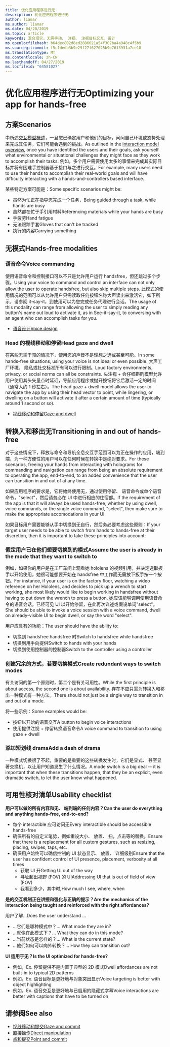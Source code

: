 ```yaml
---
title: 优化应用程序进行无
description: 优化应用程序进行无
author: liamar
ms.author: liamar
ms.date: 04/20/2019
ms.topic: article
keywords: 混合现实，无需手动、 注视、 注视目标交互，设计
ms.openlocfilehash: b64dec802d8ed2886021a54f302ba4a948c4f5b9
ms.sourcegitcommit: f5c1dedb3b9e29f27f627025b9e7613931a7ce18
ms.translationtype: MT
ms.contentlocale: zh-CN
ms.lasthandoff: 04/27/2019
ms.locfileid: "64581027"
---
```

# <a name="optimizing-your-app-for-hands-free"></a><span data-ttu-id="784e7-104">优化应用程序进行无</span><span class="sxs-lookup"><span data-stu-id="784e7-104">Optimizing your app for hands-free</span></span>



## <a name="scenarios"></a><span data-ttu-id="784e7-105">方案</span><span class="sxs-lookup"><span data-stu-id="784e7-105">Scenarios</span></span>

<span data-ttu-id="784e7-106">中所述[交互模型概述](interaction-fundamentals.md)，一旦您已确定用户和他们的目标，问问自己环境或态势处理来完成其任务，它们可能会遇到的挑战。</span><span class="sxs-lookup"><span data-stu-id="784e7-106">As outlined in the [interaction model overview](interaction-fundamentals.md), once you have identified the users and their goals, ask yourself what environmental or situational challenges they might face as they work to accomplish their tasks.</span></span> <span data-ttu-id="784e7-107">例如，多个用户需要使用太多的事情来完成其实际目标并将有困难手控制器基于接口与之进行交互。</span><span class="sxs-lookup"><span data-stu-id="784e7-107">For example, many users need to use their hands to accomplish their real-world goals and will have difficulty interacting with a hands-and-controllers based interface.</span></span> 

<span data-ttu-id="784e7-108">某些特定方案可能是：</span><span class="sxs-lookup"><span data-stu-id="784e7-108">Some specific scenarios might be:</span></span> 
* <span data-ttu-id="784e7-109">虽然为忙正在指导您完成一个任务，</span><span class="sxs-lookup"><span data-stu-id="784e7-109">Being guided through a task, while hands are busy</span></span>
* <span data-ttu-id="784e7-110">虽然都在忙于手引用材料</span><span class="sxs-lookup"><span data-stu-id="784e7-110">Referencing materials while your hands are busy</span></span>
* <span data-ttu-id="784e7-111">手疲劳</span><span class="sxs-lookup"><span data-stu-id="784e7-111">Hand fatigue</span></span>
* <span data-ttu-id="784e7-112">无法跟踪手套</span><span class="sxs-lookup"><span data-stu-id="784e7-112">Gloves that can't be tracked</span></span>
* <span data-ttu-id="784e7-113">执行的内容</span><span class="sxs-lookup"><span data-stu-id="784e7-113">Carrying something</span></span>


## <a name="hands-free-modalities"></a><span data-ttu-id="784e7-114">无模式</span><span class="sxs-lookup"><span data-stu-id="784e7-114">Hands-free modalities</span></span>

### <a name="voice-commanding"></a><span data-ttu-id="784e7-115">语音命令</span><span class="sxs-lookup"><span data-stu-id="784e7-115">Voice commanding</span></span>

<span data-ttu-id="784e7-116">使用语音命令和控制接口可以不只是允许用户运行 handsfree，但还跳过多个步骤。</span><span class="sxs-lookup"><span data-stu-id="784e7-116">Using your voice to command and control an interface can not only allow the user to operate handsfree, but also skip multiple steps.</span></span> <span data-ttu-id="784e7-117">此模式的使用情况的范围可以从允许用户只需读取任何按钮名称大声读出来激活它，如下所示，请参阅 it-say-it，到使用可以为您完成任务代理进行会话。</span><span class="sxs-lookup"><span data-stu-id="784e7-117">The usage of this modality can range from allowing the user to simply reading any button's name out loud to activate it, as in See-it-say-it, to conversing with an agent who can accomplish tasks for you.</span></span>

* [<span data-ttu-id="784e7-118">语音设计</span><span class="sxs-lookup"><span data-stu-id="784e7-118">Voice design</span></span>](voice-design.md)


### <a name="head-gaze-and-dwell"></a><span data-ttu-id="784e7-119">Head 的视线移动和停留</span><span class="sxs-lookup"><span data-stu-id="784e7-119">Head gaze and dwell</span></span>

<span data-ttu-id="784e7-120">在某些无需干预的情况下，使用您的声音不是理想之选或甚至可能。</span><span class="sxs-lookup"><span data-stu-id="784e7-120">In some hands-free situations, using your voice is not ideal or even possible.</span></span> <span data-ttu-id="784e7-121">大声工厂环境、 隐私或社交标准所有可以进行限制。</span><span class="sxs-lookup"><span data-stu-id="784e7-121">Loud factory environments, privacy, or social norms can all be constraints.</span></span> <span data-ttu-id="784e7-122">头注视 + 会仔细斟酌模型允许用户使用其头矢量点时延迟，导航应用程序或抛开按钮将它后激活一定的时间 （通常大约 1 秒左右）。</span><span class="sxs-lookup"><span data-stu-id="784e7-122">The head gaze + dwell model allows the user to navigate the app by using their head vector to point, while lingering, or dwelling on a button will activate it after a certain amount of time (typically around 1 second or so).</span></span> 

* [<span data-ttu-id="784e7-123">视线移动和停留</span><span class="sxs-lookup"><span data-stu-id="784e7-123">Gaze and dwell</span></span>](gaze-and-dwell.md)

## <a name="transitioning-in-and-out-of-hands-free"></a><span data-ttu-id="784e7-124">转换入和移出无</span><span class="sxs-lookup"><span data-stu-id="784e7-124">Transitioning in and out of hands-free</span></span>

<span data-ttu-id="784e7-125">对于这些情况下，释放与命令和导航全息交互手范围可以为正在操作的应用，端到端，为一种方便性的用户可以在任何时候在转换中是绝对要求。</span><span class="sxs-lookup"><span data-stu-id="784e7-125">For these scenarios, freeing your hands from interacting with holograms for commanding and navigation can range from being an absolute requirement to operating the app, end-to-end, to an added convenience that the user can transition in and out of at any time.</span></span> 

<span data-ttu-id="784e7-126">如果应用程序的要求是，它将始终使用无，通过使用停留、 语音命令或单个语音命令，"select"，然后请务必在 UI 中进行相应的住宿部。</span><span class="sxs-lookup"><span data-stu-id="784e7-126">If the requirement of the app is that it will always be used hands-free, whether by using dwell, voice commands, or the single voice command, "select", then make sure to make the appropriate accomodations in your UI.</span></span> 

<span data-ttu-id="784e7-127">如果目标用户需要能够从手中切换到无自行，然后务必要考虑这些原则：</span><span class="sxs-lookup"><span data-stu-id="784e7-127">If your target user needs to be able to switch from hands to hands-free at their discretion, then it is important to take these principles into account:</span></span>

### <a name="assume-the-user-is-already-in-the-mode-that-they-want-to-switch-to"></a><span data-ttu-id="784e7-128">假定用户已在他们想要切换到的模式</span><span class="sxs-lookup"><span data-stu-id="784e7-128">Assume the user is already in the mode that they want to switch to</span></span>
<span data-ttu-id="784e7-129">例如，如果你的用户是在工厂车间上观看她 hololens 的视频引用，并决定选取扳手以开始使用，她很可能想要开始在 handsfree 中工作而无需放下扳手按一个按钮。</span><span class="sxs-lookup"><span data-stu-id="784e7-129">For instance, if your user is on the factory floor, watching a video reference on her Hololens, and decides to pick up a wrench to start working, she most likely would like to begin working in handsfree without having to put down the wrench to press a button.</span></span> <span data-ttu-id="784e7-130">她应该能够调用使用语音命令的语音会话，已经可见 UI 以开始停留，在此再次详述或假设单词"select"。</span><span class="sxs-lookup"><span data-stu-id="784e7-130">She should be able to invoke a voice session with a voice command, dwell on already-visible UI to begin dwell, or say the word "select".</span></span>

<span data-ttu-id="784e7-131">用户应具有的功能：</span><span class="sxs-lookup"><span data-stu-id="784e7-131">The user should have the ability to:</span></span> 
* <span data-ttu-id="784e7-132">切换到 handsfree handsfree 时</span><span class="sxs-lookup"><span data-stu-id="784e7-132">Switch to handsfree while handsfree</span></span>
* <span data-ttu-id="784e7-133">切换到用手向提供</span><span class="sxs-lookup"><span data-stu-id="784e7-133">Switch to hands with your hands</span></span>
* <span data-ttu-id="784e7-134">切换到使用控制器的控制器</span><span class="sxs-lookup"><span data-stu-id="784e7-134">Switch to the controller using a controller</span></span> 

### <a name="create-redundant-ways-to-switch-modes"></a><span data-ttu-id="784e7-135">创建冗余的方式，若要切换模式</span><span class="sxs-lookup"><span data-stu-id="784e7-135">Create redundant ways to switch modes</span></span>
<span data-ttu-id="784e7-136">有关访问的第一个原则时，第二个是有关可用性。</span><span class="sxs-lookup"><span data-stu-id="784e7-136">While the first principle is about access, the second one is about availability.</span></span> <span data-ttu-id="784e7-137">存在不应只需为转换入和移出一种模式有一种方法。</span><span class="sxs-lookup"><span data-stu-id="784e7-137">There should not just be a single way to transition in and out of a mode.</span></span> 

<span data-ttu-id="784e7-138">将一些示例：</span><span class="sxs-lookup"><span data-stu-id="784e7-138">Some examples would be:</span></span> 
* <span data-ttu-id="784e7-139">按钮以开始的语音交互</span><span class="sxs-lookup"><span data-stu-id="784e7-139">A button to begin voice interactions</span></span>
* <span data-ttu-id="784e7-140">使用提供注视 + 停留转换语音命令</span><span class="sxs-lookup"><span data-stu-id="784e7-140">A voice command to transition to using gaze + dwell</span></span>

### <a name="add-a-dash-of-drama"></a><span data-ttu-id="784e7-141">添加短划线 drama</span><span class="sxs-lookup"><span data-stu-id="784e7-141">Add a dash of drama</span></span>
<span data-ttu-id="784e7-142">一种模式切换很了不起，重要的是重要的这些转换发生时，它们是显式、 甚至显著交换机，以让用户知道发生了什么情况。</span><span class="sxs-lookup"><span data-stu-id="784e7-142">A mode switch is a big deal -- it is important that when these transitions happen, that they be an explicit, even dramatic switch, to let the user know what happened.</span></span> 


## <a name="usability-checklist"></a><span data-ttu-id="784e7-143">可用性核对清单</span><span class="sxs-lookup"><span data-stu-id="784e7-143">Usability checklist</span></span>

<span data-ttu-id="784e7-144">**用户可以做的所有内容和无、 端到端的任何内容？**</span><span class="sxs-lookup"><span data-stu-id="784e7-144">**Can the user do everything and anything hands-free, end-to-end?**</span></span>
* <span data-ttu-id="784e7-145">每个 interactible 应可访问无</span><span class="sxs-lookup"><span data-stu-id="784e7-145">Every interactible should be accessible hands-free</span></span>
* <span data-ttu-id="784e7-146">确保所有的自定义笔势，例如重设大小、 放置、 扫，点击等的替换。</span><span class="sxs-lookup"><span data-stu-id="784e7-146">Ensure that there is a replacement for all custom gestures, such as resizing, placing, swipes, taps, etc.</span></span>
* <span data-ttu-id="784e7-147">确保用户始终可以确信控制的 UI 状态显示、 放置、 详细级别</span><span class="sxs-lookup"><span data-stu-id="784e7-147">Ensure that the user has confident control of UI presence, placement, verbosity at all times</span></span>
    * <span data-ttu-id="784e7-148">获取 UI 开</span><span class="sxs-lookup"><span data-stu-id="784e7-148">Getting UI out of the way</span></span>
    * <span data-ttu-id="784e7-149">寻址超出视野 (FOV) 的 UI</span><span class="sxs-lookup"><span data-stu-id="784e7-149">Addressing UI that is out of field of view (FOV)</span></span>
    * <span data-ttu-id="784e7-150">我看到多少，其中时,</span><span class="sxs-lookup"><span data-stu-id="784e7-150">How much I see, where, when</span></span>

<span data-ttu-id="784e7-151">**是的交互机制正在讲授和强化与正确的提示？**</span><span class="sxs-lookup"><span data-stu-id="784e7-151">**Are the mechanics of the interaction being taught and reinforced with the right affordances?**</span></span>

<span data-ttu-id="784e7-152">用户了解...</span><span class="sxs-lookup"><span data-stu-id="784e7-152">Does the user understand ...</span></span>
* <span data-ttu-id="784e7-153">...它们是哪种模式中？</span><span class="sxs-lookup"><span data-stu-id="784e7-153">... What mode they are in?</span></span>
* <span data-ttu-id="784e7-154">...就像在此模式下？</span><span class="sxs-lookup"><span data-stu-id="784e7-154">... What they can do in this mode?</span></span>
* <span data-ttu-id="784e7-155">...当前状态是怎样的？</span><span class="sxs-lookup"><span data-stu-id="784e7-155">... What is the current state?</span></span>
* <span data-ttu-id="784e7-156">...他们如何可以向外转换？</span><span class="sxs-lookup"><span data-stu-id="784e7-156">... How they can transition out?</span></span>
    
<span data-ttu-id="784e7-157">**UI 适用于无？**</span><span class="sxs-lookup"><span data-stu-id="784e7-157">**Is the UI optimized for hands-free?**</span></span>   

* <span data-ttu-id="784e7-158">例如，</span><span class="sxs-lookup"><span data-stu-id="784e7-158">Ex.</span></span> <span data-ttu-id="784e7-159">停留提供不是内置于典型的 2D 模式</span><span class="sxs-lookup"><span data-stu-id="784e7-159">Dwell affordances are not built-in to typical 2D patterns</span></span>
* <span data-ttu-id="784e7-160">例如，</span><span class="sxs-lookup"><span data-stu-id="784e7-160">Ex.</span></span> <span data-ttu-id="784e7-161">语音目标是更好地与对象突出显示</span><span class="sxs-lookup"><span data-stu-id="784e7-161">Voice targeting is better with object highlighting</span></span>
* <span data-ttu-id="784e7-162">例如，</span><span class="sxs-lookup"><span data-stu-id="784e7-162">Ex.</span></span> <span data-ttu-id="784e7-163">语音交互是更好地与已启用的隐藏式字幕</span><span class="sxs-lookup"><span data-stu-id="784e7-163">Voice interactions are better with captions that have to be turned on</span></span>


## <a name="see-also"></a><span data-ttu-id="784e7-164">请参阅</span><span class="sxs-lookup"><span data-stu-id="784e7-164">See also</span></span>
* [<span data-ttu-id="784e7-165">视线移动和提交</span><span class="sxs-lookup"><span data-stu-id="784e7-165">Gaze and commit</span></span>](gaze-and-commit.md)
* [<span data-ttu-id="784e7-166">直接操作</span><span class="sxs-lookup"><span data-stu-id="784e7-166">Direct manipulation</span></span>](direct-manipulation.md)
* [<span data-ttu-id="784e7-167">点和提交</span><span class="sxs-lookup"><span data-stu-id="784e7-167">Point and commit</span></span>](point-and-commit.md)
